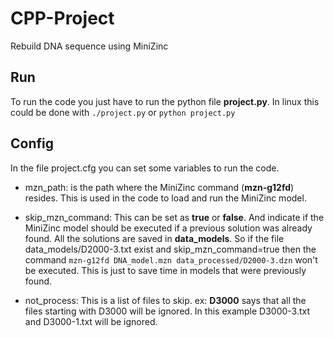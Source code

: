 # CPP-Project
Rebuild DNA sequence using MiniZinc

## Run
To run the code you just have to run the python file **project.py**. In linux this could be done with `./project.py` or `python project.py`

## Config
In the file project.cfg you can set some variables to run the code.

* mzn_path: is the path where the MiniZinc command (**mzn-g12fd**) resides. This is used in the code to load and run the MiniZinc model.

* skip_mzn_command: This can be set as **true** or **false**. And indicate if the MiniZinc model should be executed if a previous solution was already found. All the solutions are saved in **data_models**. So if the file data_models/D2000-3.txt exist and skip_mzn_command=true then the command `mzn-g12fd DNA_model.mzn data_processed/D2000-3.dzn` won't be executed. This is just to save time in models that were previously found.

* not_process: This is a list of files to skip. ex: **D3000** says that all the files starting with D3000 will be ignored. In this example D3000-3.txt and D3000-1.txt will be ignored.
